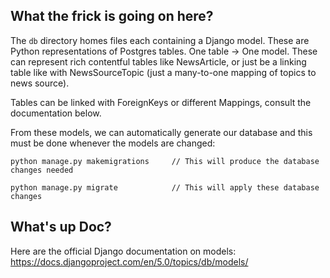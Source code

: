 ## What the frick is going on here?

The `db` directory homes files each containing a Django model. These are Python representations of Postgres tables. One table -> One model. These can represent rich contentful tables like NewsArticle, or just be a linking table like with NewsSourceTopic (just a many-to-one mapping of topics to news source).

Tables can be linked with ForeignKeys or different Mappings, consult the documentation below.

From these models, we can automatically generate our database and this must be done whenever the models are changed: 
```shell
python manage.py makemigrations     // This will produce the database changes needed

python manage.py migrate            // This will apply these database changes
```

## What's up Doc?
Here are the official Django documentation on models:
https://docs.djangoproject.com/en/5.0/topics/db/models/